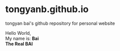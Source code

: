 # tongyanb.github.io
tongyan bai's github repository for personal website  
  
Hello World,  
My name is:
**Bai**  
**The Real BAI**
